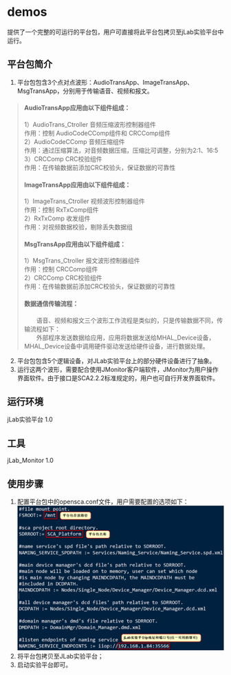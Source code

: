 # demos
提供了一个完整的可运行的平台包，用户可直接将此平台包拷贝至jLab实验平台中运行。<br>

## 平台包简介
1. 平台包包含3个点对点波形：AudioTransApp、ImageTransApp、MsgTransApp，分别用于传输语音、视频和报文。<br>


> #### AudioTransApp应用由以下组件组成：<br>
> 1）AudioTrans_Ctroller 音频压缩波形控制器组件<br>
作用：控制 AudioCodeCComp组件和 CRCComp组件<br>
2）AudioCodeCComp 音频压缩组件<br>
作用：通过压缩算法，对音频数据压缩，压缩比可调整，分别为2:1、16:5<br>
3）CRCComp CRC校验组件<br>
作用：在传输数据前添加CRC校验头，保证数据的可靠性<br>
> 
> #### ImageTransApp应用由以下组件组成：<br>
> 1）ImageTrans_Ctroller 视频波形控制器组件<br>
作用：控制 RxTxComp组件<br>
2）RxTxComp 收发组件<br>
作用：对视频数据校验，剔除丢失数据组<br>
>
> #### MsgTransApp应用由以下组件组成：<br>
> 1）MsgTrans_Ctroller 报文波形控制器组件<br>
作用：控制 CRCComp组件<br>
2）CRCComp CRC校验组件<br>
作用：在传输数据前添加CRC校验头，保证数据的可靠性<br>
>
> #### 数据通信传输流程：<br>
> &emsp;&emsp;语音、视频和报文三个波形工作流程是类似的，只是传输数据不同，传输流程如下：<br>
> &emsp;&emsp;外部程序发送数据给应用，应用将数据发送给MHAL_Device设备，MHAL_Device设备中调用硬件驱动发送给硬件设备，进行数据处理。<br>

2. 平台包包含5个逻辑设备，对JLab实验平台上的部分硬件设备进行了抽象。<br>
3. 运行这两个波形，需要配合使用JMonitor客户端软件，JMonitor为用户操作界面软件。由于接口是SCA2.2.2标准规定的，用户也可自行开发界面软件。<br>

## 运行环境
jLab实验平台 1.0<br>

## 工具
jLab_Monitor 1.0

## 使用步骤
1. 配置平台包中的opensca.conf文件，用户需要配置的选项如下：<br>
![load picture failed](https://github.com/JFounderSDR/demos/blob/master/opensca_conf.png)<br>
2. 将平台包拷贝至JLab实验平台；<br>
3. 启动实验平台即可。<br>
